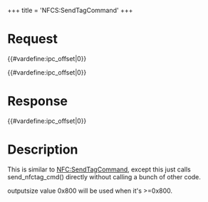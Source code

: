 +++
title = 'NFCS:SendTagCommand'
+++

# Request

{{#vardefine:ipc_offset\|0}}

{{#vardefine:ipc_offset\|0}}

# Response

{{#vardefine:ipc_offset\|0}}

# Description

This is similar to [NFC:SendTagCommand](NFC:SendTagCommand "wikilink"),
except this just calls send_nfctag_cmd() directly without calling a
bunch of other code.

outputsize value 0x800 will be used when it's \>=0x800.
